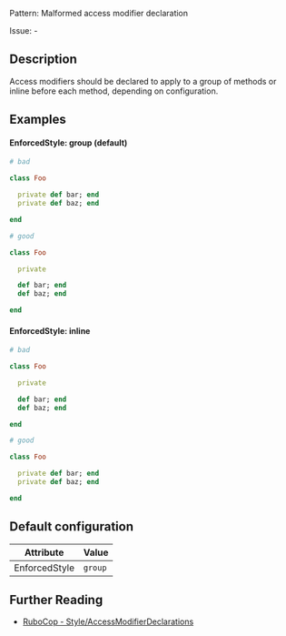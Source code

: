 Pattern: Malformed access modifier declaration

Issue: -

## Description

Access modifiers should be declared to apply to a group of methods or inline before each method, depending on configuration.

## Examples

#### EnforcedStyle: group (default)

```ruby
# bad

class Foo

  private def bar; end
  private def baz; end

end

# good

class Foo

  private

  def bar; end
  def baz; end

end
```
#### EnforcedStyle: inline

```ruby
# bad

class Foo

  private

  def bar; end
  def baz; end

end

# good

class Foo

  private def bar; end
  private def baz; end

end
```

## Default configuration

Attribute | Value
--- | ---
EnforcedStyle | `group`

## Further Reading

* [RuboCop - Style/AccessModifierDeclarations](https://docs.rubocop.org/rubocop/cops_style.html#styleaccessmodifierdeclarations)
